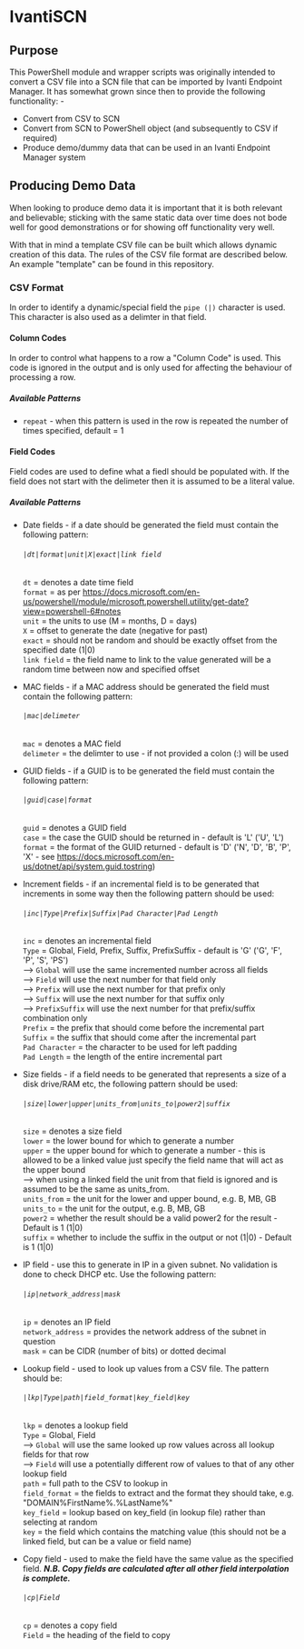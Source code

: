 # IvantiSCN
## Purpose
This PowerShell module and wrapper scripts was originally intended to convert a CSV file into a SCN file that can be imported by Ivanti Endpoint Manager.  It has somewhat grown since then to provide the following functionality: -

* Convert from CSV to SCN
* Convert from SCN to PowerShell object (and subsequently to CSV if required)
* Produce demo/dummy data that can be used in an Ivanti Endpoint Manager system

## Producing Demo Data
When looking to produce demo data it is important that it is both relevant and believable; sticking with the same static data over time does not bode well for good demonstrations or for showing off functionality very well.

With that in mind a template CSV file can be built which allows dynamic creation of this data.  The rules of the CSV file format are described below.  An example "template" can be found in this repository.

### CSV Format
In order to identify a dynamic/special field the `pipe (|)` character is used.  This character is also used as a delimter in that field.

#### Column Codes
In order to control what happens to a row a "Column Code" is used.  This code is ignored in the output and is only used for affecting the behaviour of processing a row.

##### Available Patterns
* `repeat` - when this pattern is used in the row is repeated the number of times specified, default = 1

#### Field Codes
Field codes are used to define what a fiedl should be populated with.  If the field does not start with the delimeter then it is assumed to be a literal value.

##### Available Patterns
* Date fields - if a date should be generated the field must contain the following pattern:  

  ###### `|dt|format|unit|X|exact|link field`  

  `dt` = denotes a date time field  
  `format` = as per https://docs.microsoft.com/en-us/powershell/module/microsoft.powershell.utility/get-date?view=powershell-6#notes  
  `unit` = the units to use (M = months, D = days)  
  `X` = offset to generate the date (negative for past)  
  `exact` = should not be random and should be exactly offset from the specified date (1|0)  
  `link field` = the field name to link to the value generated will be a random time between now and specified offset
                
* MAC fields - if a MAC address should be generated the field must contain the following pattern:  

  ###### `|mac|delimeter`  

  `mac` = denotes a MAC field  
  `delimeter` = the delimter to use - if not provided a colon (:) will be used
                
* GUID fields - if a GUID is to be generated the field must contain the following pattern:  

  ###### `|guid|case|format`  

  `guid` = denotes a GUID field  
  `case` = the case the GUID should be returned in - default is 'L' ('U', 'L')  
  `format` = the format of the GUID returned - default is 'D' ('N', 'D', 'B', 'P', 'X' - see https://docs.microsoft.com/en-us/dotnet/api/system.guid.tostring)
                
* Increment fields - if an incremental field is to be generated that increments in some way then the following pattern should be used:  

  ###### `|inc|Type|Prefix|Suffix|Pad Character|Pad Length`  

  `inc` = denotes an incremental field  
  `Type` = Global, Field, Prefix, Suffix, PrefixSuffix - default is 'G' ('G', 'F', 'P', 'S', 'PS')  
  --> `Global` will use the same incremented number across all fields  
  --> `Field` will use the next number for that field only  
  --> `Prefix` will use the next number for that prefix only  
  --> `Suffix` will use the next number for that suffix only  
  --> `PrefixSuffix` will use the next number for that prefix/suffix combination only  
  `Prefix` = the prefix that should come before the incremental part  
  `Suffix` = the suffix that should come after the incremental part  
  `Pad Character` = the character to be used for left padding  
  `Pad Length` = the length of the entire incremental part  
                
* Size fields - if a field needs to be generated that represents a size of a disk drive/RAM etc, the following pattern should be used:  

  ###### `|size|lower|upper|units_from|units_to|power2|suffix`
                
  `size` = denotes a size field  
  `lower` = the lower bound for which to generate a number  
  `upper` = the upper bound for which to generate a number - this is allowed to be a linked value just specify the field name that will act as the upper bound  
  --> when using a linked field the unit from that field is ignored and is assumed to be the same as units_from.  
  `units_from` = the unit for the lower and upper bound, e.g. B, MB, GB  
  `units_to` = the unit for the output, e.g. B, MB, GB  
  `power2` = whether the result should be a valid power2 for the result - Default is 1 (1|0)  
  `suffix` = whether to include the suffix in the output or not (1|0) - Default is 1 (1|0)
                
* IP field - use this to generate in IP in a given subnet.  No validation is done to check DHCP etc.  Use the following pattern:  

  ###### `|ip|network_address|mask`
                
  `ip` = denotes an IP field  
  `network_address` = provides the network address of the subnet in question  
  `mask` = can be CIDR (number of bits) or dotted decimal
                
* Lookup field - used to look up values from a CSV file.  The pattern should be:  

  ###### `|lkp|Type|path|field_format|key_field|key`
  
  `lkp` = denotes a lookup field  
  `Type` = Global, Field  
  --> `Global` will use the same looked up row values across all lookup fields for that row  
  --> `Field` will use a potentially different row of values to that of any other lookup field  
  `path` = full path to the CSV to lookup in  
  `field_format` = the fields to extract and the format they should take, e.g. "DOMAIN\%FirstName%.%LastName%"  
  `key_field` = lookup based on key_field (in lookup file) rather than selecting at random  
  `key` = the field which contains the matching value (this should not be a linked field, but can be a value or field name)  

* Copy field - used to make the field have the same value as the specified field.  **_N.B. Copy fields are calculated after all other field interpolation is complete._**  

  ###### `|cp|Field`  

  `cp` = denotes a copy field  
  `Field` = the heading of the field to copy
